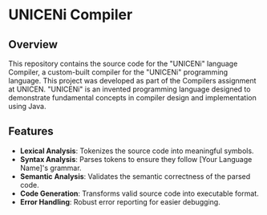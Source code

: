 # UNICENi Compiler

## Overview

This repository contains the source code for the "UNICENi" language Compiler, a custom-built compiler for the "UNICENi" programming language. This project was developed as part of the Compilers assignment at UNICEN. "UNICENi" is an invented programming language designed to demonstrate fundamental concepts in compiler design and implementation using Java.

## Features

- **Lexical Analysis**: Tokenizes the source code into meaningful symbols.
- **Syntax Analysis**: Parses tokens to ensure they follow [Your Language Name]'s grammar.
- **Semantic Analysis**: Validates the semantic correctness of the parsed code.
- **Code Generation**: Transforms valid source code into executable format.
- **Error Handling**: Robust error reporting for easier debugging.
